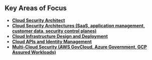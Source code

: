 ## **Key Areas of Focus**

- **[Cloud Security Architect](./Cloud_Security_Architect.md)**
- **[Cloud Security Architectures (SaaS, application management, customer data, security control planes)](./Cloud_Security_Architectures.md)**
- **[Cloud Infrastructure Design and Deployment](./Cloud_Infrastructure_Design_Deployment.md)**
- **[Cloud APIs and Identity Management](./Cloud_API_Identity_Management.md)**
- **[Multi-Cloud Security (AWS GovCloud, Azure Government, GCP Assured Workloads)](./Multi-Cloud_Security.md)**